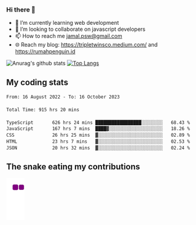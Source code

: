### Hi there 👋

<!--
**padepokanpenguin/padepokanpenguin** is a ✨ _special_ ✨ repository because its `README.md` (this file) appears on your GitHub profile.
-->

- 🌱 I’m currently learning  web development
- 👯 I’m looking to collaborate on javascript developers
- 📫 How to reach me jamal.psw@gmail.com
- 🌐 Reach my blog:
   https://tripletwinsco.medium.com/ and
   https://rumahpenguin.id

![Anurag's github stats](https://github-readme-stats.vercel.app/api?username=padepokanpenguin&count_private=true&disable_animations=false&show_icons=true&theme=default)
[![Top Langs](https://github-readme-stats.vercel.app/api/top-langs/?username=padepokanpenguin&theme=default&layout=compact)](https://github.com/padepokanpenguin)

## My coding stats

<!--START_SECTION:waka-->

```txt
From: 16 August 2022 - To: 16 October 2023

Total Time: 915 hrs 20 mins

TypeScript       626 hrs 24 mins █████████████████░░░░░░░░   68.43 %
JavaScript       167 hrs 7 mins  ████▓░░░░░░░░░░░░░░░░░░░░   18.26 %
CSS              26 hrs 25 mins  ▓░░░░░░░░░░░░░░░░░░░░░░░░   02.89 %
HTML             23 hrs 7 mins   ▓░░░░░░░░░░░░░░░░░░░░░░░░   02.53 %
JSON             20 hrs 32 mins  ▓░░░░░░░░░░░░░░░░░░░░░░░░   02.24 %
```

<!--END_SECTION:waka-->


## The snake eating my contributions
![snake gif](https://github.com/padepokanpenguin/padepokanpenguin/blob/output/github-contribution-grid-snake.gif)
